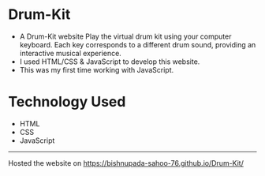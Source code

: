 # Drum-Kit
- A Drum-Kit website Play the virtual drum kit using your computer keyboard.
Each key corresponds to a different drum sound, providing an interactive musical experience. 
- I used HTML/CSS & JavaScript to develop this website. 
- This was my first time working with JavaScript.

# Technology Used
- HTML
- CSS
- JavaScript

---

Hosted the website on https://bishnupada-sahoo-76.github.io/Drum-Kit/
